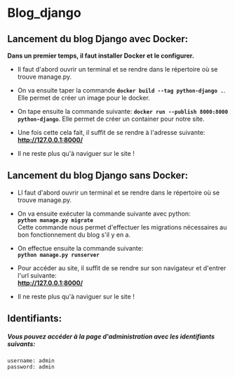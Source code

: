 # Blog_django
 
## Lancement du blog Django avec Docker:  

**Dans un premier temps, il faut installer Docker et le configurer.**  

* Il faut d'abord ouvrir un terminal et se rendre dans le répertoire où se trouve manage.py. 

* On va ensuite taper la commande **`docker build --tag python-django .`**. Elle permet de créer un image pour le docker.  

* On tape ensuite la commande suivante: **`docker run --publish 8000:8000 python-django`**. Elle permet de créer un container pour notre site.  

* Une fois cette cela fait, il suffit de se rendre à l'adresse suivante: **http://127.0.0.1:8000/**  

* Il ne reste plus qu'à naviguer sur le site !  

## Lancement du blog Django sans Docker:  

* Ll faut d'abord ouvrir un terminal et se rendre dans le répertoire où se trouve manage.py.  

* On va ensuite exécuter la commande suivante avec python:  
     **`python manage.py migrate`**    
  Cette commande nous permet d'effectuer les migrations nécessaires au bon fonctionnement du blog s'il y en a.  
  
* On effectue ensuite la commande suivante:  
     **`python manage.py runserver`**    
     
* Pour accéder au site, il suffit de se rendre sur son navigateur et d'entrer l'url suivante:  
     **http://127.0.0.1:8000/**    
     
* Il ne reste plus qu'à naviguer sur le site !  

## Identifiants:  
##### Vous pouvez accéder à la page d'administration avec les identifiants suivants:  
    username: admin  
    password: admin
